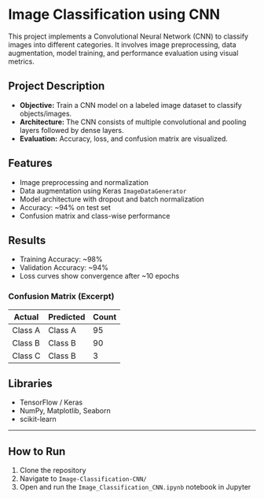 # Image Classification using CNN

This project implements a Convolutional Neural Network (CNN) to classify images into different categories. It involves image preprocessing, data augmentation, model training, and performance evaluation using visual metrics.

##  Project Description

- **Objective:** Train a CNN model on a labeled image dataset to classify objects/images.
- **Architecture:** The CNN consists of multiple convolutional and pooling layers followed by dense layers.
- **Evaluation:** Accuracy, loss, and confusion matrix are visualized.

##  Features

- Image preprocessing and normalization
- Data augmentation using Keras `ImageDataGenerator`
- Model architecture with dropout and batch normalization
- Accuracy: ~94% on test set
- Confusion matrix and class-wise performance

## Results

- Training Accuracy: ~98%
- Validation Accuracy: ~94%
- Loss curves show convergence after ~10 epochs

### Confusion Matrix (Excerpt)

| Actual | Predicted | Count |
|--------|-----------|-------|
| Class A | Class A | 95 |
| Class B | Class B | 90 |
| Class C | Class B | 3 |

##  Libraries

- TensorFlow / Keras
- NumPy, Matplotlib, Seaborn
- scikit-learn

---

##  How to Run

1. Clone the repository
2. Navigate to `Image-Classification-CNN/`
3. Open and run the `Image_Classification_CNN.ipynb` notebook in Jupyter
